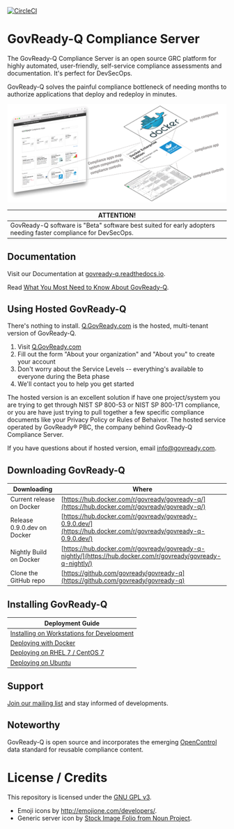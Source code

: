 [![CircleCI](https://circleci.com/gh/GovReady/govready-q/tree/0.9.0.dev.svg?style=svg)](https://circleci.com/gh/GovReady/govready-q/tree/0.9.0.dev)

# GovReady-Q Compliance Server

The GovReady-Q Compliance Server is an open source GRC platform for highly automated, user-friendly, self-service compliance assessments and documentation. It's perfect for DevSecOps.

GovReady-Q solves the painful compliance bottleneck of needing months to authorize applications that deploy and redeploy in minutes.

![Apps map components to security/compliance controls](docs/source/assets/app_diagram.png)

| ATTENTION!                                                                                                         |
|--------------------------------------------------------------------------------------------------------------------|
| GovReady-Q software is "Beta" software best suited for early adopters needing faster compliance for DevSecOps.     |

## Documentation

Visit our Documentation at [govready-q.readthedocs.io](http://govready-q.readthedocs.io).

Read [What You Most Need to Know About GovReady-Q](http://govready-q.readthedocs.io/en/latest/introduction.html).

## Using Hosted GovReady-Q

There's nothing to install. [Q.GovReady.com](https://q.govready.com) is the hosted, multi-tenant version of GovReady-Q.

1. Visit [Q.GovReady.com](https://q.govready.com)
2. Fill out the form "About your organization" and "About you" to create your account
3. Don't worry about the Service Levels -- everything's available to everyone during the Beta phase
4. We'll contact you to help you get started

The hosted version is an excellent solution if have one project/system you are trying to get through NIST SP 800-53 or NIST SP 800-171 compliance, or you are have just trying to pull together a few specific compliance documents like your Privacy Policy or Rules of Behaivor. The hosted service operated by GovReady&reg; PBC, the company behind GovReady-Q Compliance Server.

If you have questions about if hosted version, email <a href="mailto:info@govready.com">info@govready.com</a>.

## Downloading GovReady-Q

| Downloading               | Where                                                                                                           |
|---------------------------|-----------------------------------------------------------------------------------------------------------------|
| Current release on Docker | [https://hub.docker.com/r/govready/govready-q/](https://hub.docker.com/r/govready/govready-q/)                  |
| Release 0.9.0.dev on Docker | [https://hub.docker.com/r/govready/govready-0.9.0.dev/](https://hub.docker.com/r/govready/govready-q-0.9.0.dev/)                  |
| Nightly Build on Docker   | [https://hub.docker.com/r/govready/govready-q-nightly/](https://hub.docker.com/r/govready/govready-q-nightly/)  |
| Clone the GitHub repo     | [https://github.com/govready/govready-q](https://github.com/govready/govready-q)                                |

## Installing GovReady-Q

| Deployment Guide                                                                                                |
|-----------------------------------------------------------------------------------------------------------------|
| [Installing on Workstations for Development](https://govready-q.readthedocs.io/en/latest/deploy_local_dev.html) |
| [Deploying with Docker](https://govready-q.readthedocs.io/en/latest/deploy_docker.html)                         |
| [Deploying on RHEL 7 / CentOS 7](https://govready-q.readthedocs.io/en/latest/deploy_rhel7_centos7.html)         |
| [Deploying on Ubuntu](https://govready-q.readthedocs.io/en/latest/deploy_ubuntu.html)                           |


## Support

[Join our mailing list](http://eepurl.com/cN7oJL) and stay informed of developments.


## Noteworthy

GovReady-Q is open source and incorporates the emerging [OpenControl](http://open-control.org) data standard for reusable compliance content.


# License / Credits

This repository is licensed under the [GNU GPL v3](LICENSE.md).

* Emoji icons by http://emojione.com/developers/.
* Generic server icon by [Stock Image Folio from Noun Project](https://thenounproject.com/search/?q=computer&i=870428).

